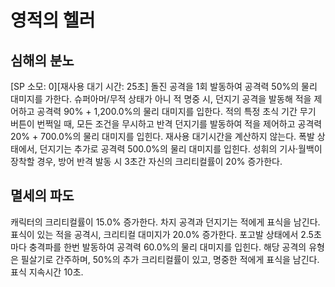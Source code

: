# 영적의 헬러

## 심해의 분노

[SP 소모: 0][재사용 대기 시간: 25초] 돌진 공격을 1회 발동하여 공격력 50%의 물리 대미지를 가한다. 슈퍼아머/무적 상태가 아니 적 명중 시, 던지기 공격을 발동해 적을 제어하고 공격력 90% + 1,200.0%의 물리 대미지를 입한다. 적의 특정 초식 기간 무기 버튼이 번쩍일 때, 모든 조건을 무시하고 반격 던지기를 발동하여 적을 제어하고 공격력 20% + 700.0%의 물리 대미지를 입힌다. 재사용 대기시간을 계산하지 않는다. 폭발 상태에서, 던지기는 추가로 공격력 500.0%의 물리 대미지를 입힌다. 성휘의 기사·월백이 장착할 경우, 방어 반격 발동 시 3초간 자신의 크리티컬률이 20% 증가한다.

## 멸세의 파도

캐릭터의 크리티컬률이 15.0% 증가한다. 차지 공격과 던지기는 적에게 표식을 남긴다. 표식이 있는 적을 공격시, 크리티컬 대미지가 20.0% 증가한다. 포고발 상태에서 2.5초마다 충격파를 한번 발동하여 공격력 60.0%의 물리 대미지를 입힌다. 해당 공격의 유형은 필살기로 간주하며, 50%의 추가 크리티컬률이 있고, 명중한 적에게 표식을 남긴다. 표식 지속시간 10초.
